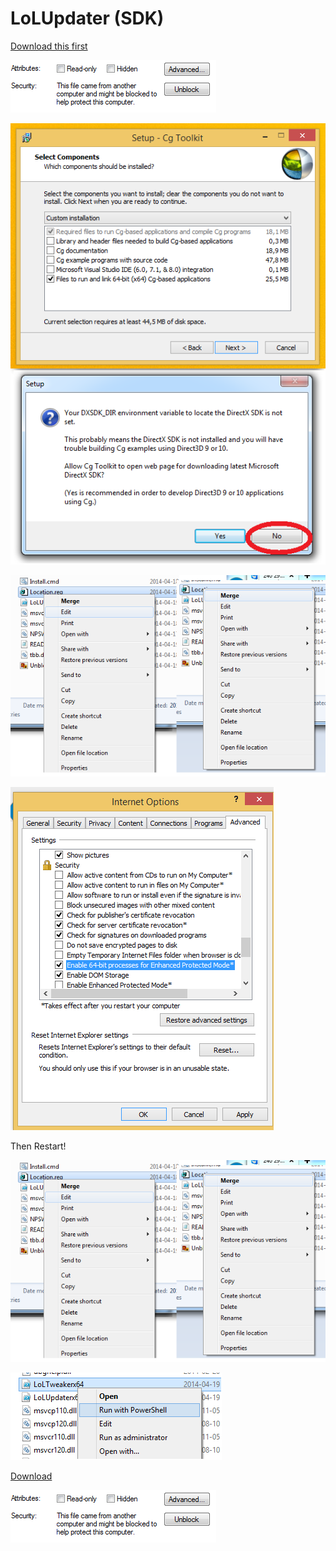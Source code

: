 LoLUpdater (SDK)
==========

[Download this first](http://developer.download.nvidia.com/cg/Cg_3.1/Cg-3.1_April2012_Setup.exe)

![alt text](Unblock.png)

![alt text](CG.png)

![alt text](Location.png)

![alt text](IEx64.png)

Then Restart!

![alt text](Location.png)

![alt text](Execute.png)

[Download](https://github.com/Loggan08/LoLUpdater/archive/master.zip)

![alt text](Unblock.png)












